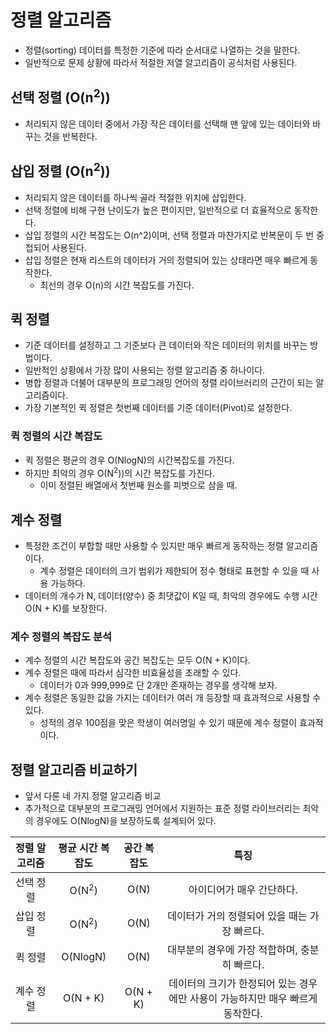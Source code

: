 # 정렬 알고리즘
- 정렬(sorting) 데이터를 특정한 기준에 따라 순서대로 나열하는 것을 말한다.
- 일반적으로 문제 상황에 따라서 적절한 저열 알고리즘이 공식처럼 사용된다.

## 선택 정렬 (O(n<sup>2</sup>))
- 처리되지 않은 데이터 중에서 가장 작은 데이터를 선택해 맨 앞에 있는 데이터와 바꾸는 것을 반복한다.

## 삽입 정렬 (O(n<sup>2</sup>))
- 처리되지 않은 데이터를 하나씩 골라 적절한 위치에 삽입한다.
- 선택 정렬에 비해 구현 난이도가 높은 편이지만, 일반적으로 더 효율적으로 동작한다.
- 삽입 정렬의 시간 복잡도는 O(n^2)이며, 선택 정렬과 마찬가지로 반복문이 두 번 중첩되어 사용된다.
- 삽입 정렬은 현재 리스트의 데이터가 거의 정렬되어 있는 상태라면 매우 빠르게 동작한다.
    - 최선의 경우 O(n)의 시간 복잡도를 가진다.

## 퀵 정렬
- 기준 데이터를 설정하고 그 기준보다 큰 데이터와 작은 데이터의 위치를 바꾸는 방법이다.
- 일반적인 상황에서 가장 많이 사용되는 정렬 알고리즘 중 하나이다.
- 병합 정렬과 더불어 대부분의 프로그래밍 언어의 정렬 라이브러리의 근간이 되는 알고리즘이다.
- 가장 기본적인 퀵 정렬은 첫번째 데이터를 기준 데이터(Pivot)로 설정한다.

### 퀵 정렬의 시간 복잡도
- 퀵 정렬은 평균의 경우 O(NlogN)의 시간복잡도를 가진다.
- 하지만 최악의 경우 O(N<sup>2</sup>))의 시간 복잡도를 가진다.
    - 이미 정렬된 배열에서 첫번째 원소를 피벗으로 삼을 때.
    
## 계수 정렬
- 특정한 조건이 부합할 때만 사용할 수 있지만 매우 빠르게 동작하는 정렬 알고리즘이다.
    - 계수 정렬은 데이터의 크기 범위가 제한되어 정수 형태로 표현할 수 있을 때 사용 가능하다.
- 데이터의 개수가 N, 데이터(양수) 중 최댓값이 K일 때, 최악의 경우에도 수행 시간 O(N + K)를 보장한다.

### 계수 정렬의 복잡도 분석
- 계수 정렬의 시간 복잡도와 공간 복잡도는 모두 O(N + K)이다.
- 계수 정렬은 때에 따라서 심각한 비효율성을 초래할 수 있다.
    - 데이터가 0과 999,999로 단 2개만 존재하는 경우를 생각해 보자.
- 계수 정렬은 동일한 값을 가지는 데이터가 여러 개 등장할 때 효과적으로 사용할 수 있다.
    - 성적의 경우 100점을 맞은 학생이 여러명일 수 있기 때문에 계수 정렬이 효과적이다.

## 정렬 알고리즘 비교하기
- 앞서 다룬 네 가지 정렬 알고리즘 비교
- 추가적으로 대부분의 프로그래밍 언어에서 지원하는 표준 정렬 라이브러리는 최악의 경우에도 O(NlogN)을 보장하도록 설계되어 있다.

|정렬 알고리즘|평균 시간 복잡도|공간 복잡도|특징|
|:---:|:---:|:---:|:---:|
|선택 정렬|O(N<sup>2</sup>)|O(N)|아이디어가 매우 간단하다.|
|삽입 정렬|O(N<sup>2</sup>)|O(N)|데이터가 거의 정렬되어 있을 때는 가장 빠르다.|
|퀵 정렬|O(NlogN)|O(N)|대부분의 경우에 가장 적합하며, 충분히 빠르다.|
|계수 정렬|O(N + K)|O(N + K)|데이터의 크기가 한정되어 있는 경우에만 사용이 가능하지만 매우 빠르게 동작한다.|
